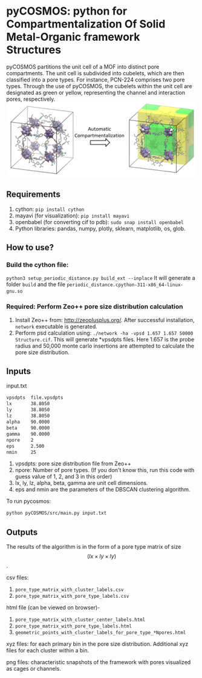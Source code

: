# pyCOSMOS: python for Compartmentalization Of Solid Metal-Organic framework Structures
pyCOSMOS partitions the unit cell of a MOF into distinct pore compartments. 
The unit cell is subdivided into cubelets, which are then classified into a pore types. 
For instance, PCN-224 comprises two pore types. 
Through the use of pyCOSMOS, the cubelets within the unit cell are designated as green or yellow, representing the channel and interaction pores, respectively.
![image](img/preview_compartmentalization.png)

## Requirements
1. cython: `pip install cython`
2. mayavi (for visualization): `pip install mayavi`
3. openbabel (for converting cif to pdb): `sudo snap install openbabel`
4. Python libraries: pandas, numpy, plotly, sklearn, matplotlib, os, glob.


## How to use?
### Build the cython file:  
`python3 setup_periodic_distance.py build_ext --inplace`
It will generate a folder `build` and the file `periodic_distance.cpython-311-x86_64-linux-gnu.so`

### Required: Perform Zeo++ pore size distribution calculation
1. Install Zeo++ from: http://zeoplusplus.org/. After successful installation, `network` executable is generated.
2. Perform psd calculation using: `./network -ha -vpsd 1.657 1.657 50000 Structure.cif`. This will generate *vpsdpts files.
Here 1.657 is the probe radius and 50,000 monte carlo insertions are attempted to calculate the pore size distribution.


## Inputs

input.txt
```
vpsdpts  file.vpsdpts
lx       38.8050
ly       38.8050
lz       38.8050
alpha    90.0000
beta     90.0000
gamma    90.0000
npore    2
eps      2.500
nmin     25
```

1. vpsdpts: pore size distribution file from Zeo++ 
2. npore: Number of pore types. (If you don't know this, run this code with guess value of 1, 2, and 3 in this order)
3. lx, ly, lz, alpha, beta, gamma are unit cell dimensions.
4. eps and nmin are the parameters of the DBSCAN clustering algorithm. 

To run pycosmos:
```bash
python pyCOSMOS/src/main.py input.txt
```

## Outputs
The results of the algorithm is in the form of a pore type matrix of size $$(lx \times ly \times ly)$$.

csv files:
1. `pore_type_matrix_with_cluster_labels.csv`
2. `pore_type_matrix_with_pore_type_labels.csv`

html file (can be viewed on browser)-
1. `pore_type_matrix_with_cluster_center_labels.html`
2. `pore_type_matrix_with_pore_type_labels.html`
3. `geometric_points_with_cluster_labels_for_pore_type_*Npores.html`

xyz files: for each primary bin in the pore size distribution. Additional xyz files for each cluster within a bin.

png files: characteristic snapshots of the framework with pores visualized as cages or channels.
